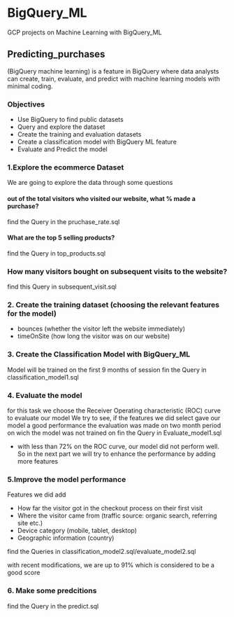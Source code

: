 # BigQuery_ML
GCP projects on Machine Learning with BigQuery_ML

## Predicting_purchases 

(BigQuery machine learning) is a feature in BigQuery where data analysts can create, train, evaluate, and predict with machine learning models with minimal coding.

### Objectives
 - Use BigQuery to find public datasets
 - Query and explore the dataset
 - Create the training and evaluation datasets
 - Create a classification model with BigQuery ML feature
 - Evaluate and Predict the model
 
### 1.Explore the ecommerce Dataset

We are going to explore the data through some questions 

#### out of the total visitors who visited our website, what % made a purchase?
find the Query in the pruchase_rate.sql

#### What are the top 5 selling products?
find the Query in top_products.sql

### How many visitors bought on subsequent visits to the website?
find this Query in subsequent_visit.sql

### 2. Create the training dataset (choosing the relevant features for the model)
- bounces (whether the visitor left the website immediately)
- timeOnSite (how long the visitor was on our website)

### 3. Create the Classification Model with BigQuery_ML
Model will be trained on the first 9 months of session 
fin the Query in classification_model1.sql

### 4. Evaluate the model
for this task we choose the Receiver Operating characteristic (ROC) curve to evaluate our model
We try to see, if the features we did select gave our model a good performance 
the evaluation was made on two month period on wich the model was not trained on 
fin the Query in Evaluate_model1.sql
- with less than 72% on the ROC curve, our model did not perform well. So in the next part we will try to enhance the performance by adding more features 

### 5.Improve the model performance 

Features we did add 
- How far the visitor got in the checkout process on their first visit
- Where the visitor came from (traffic source: organic search, referring site etc.)
- Device category (mobile, tablet, desktop) 
- Geographic information (country)

find the Queries in classification_model2.sql/evaluate_model2.sql

with recent modifications, we are up to 91% which is considered to be a good score 

### 6. Make some predcitions 

find the Query in the predict.sql
